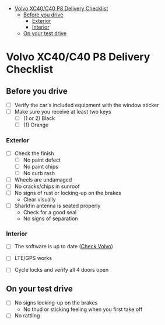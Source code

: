 - [Volvo XC40/C40 P8 Delivery Checklist](#volvo-xc40c40-p8-delivery-checklist)
  - [Before you drive](#before-you-drive)
    - [Exterior](#exterior)
    - [Interior](#interior)
  - [On your test drive](#on-your-test-drive)
# Volvo XC40/C40 P8 Delivery Checklist

## Before you drive

- [ ] Verify the car's included equipment with the window sticker
- [ ] Make sure you receive at least two keys
  - [ ] (1 or 2) Black
  - [ ] (1) Orange

### Exterior

- [ ] Check the finish
  - [ ] No paint defect
  - [ ] No paint chips
  - [ ] No curb rash
- [ ] Wheels are undamaged 
- [ ] No cracks/chips in sunroof
- [ ] No signs of rust or locking-up on the brakes
  - Clear visually
- [ ] Sharkfin antenna is seated properly
  - Check for a good seal
  - No signs of separation

### Interior

- [ ] The software is up to date ([Check Volvo](https://www.volvocars.com/lb/support/software-release-notes/xc40-recharge-pure-electric/2021w46))
- [ ] LTE/GPS works
- [ ] Cycle locks and verify all 4 doors open


## On your test drive

- [ ] No signs locking-up on the brakes
  - No thud or sticking feeling when you first take off
- [ ] No rattling
